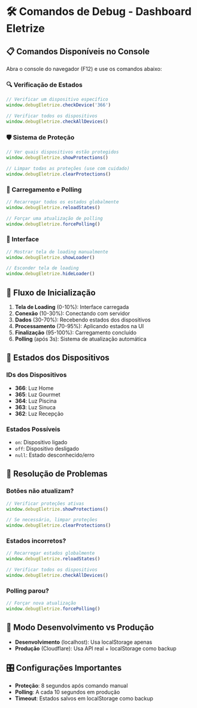 # 🛠️ Comandos de Debug - Dashboard Eletrize

## 📋 Comandos Disponíveis no Console

Abra o console do navegador (F12) e use os comandos abaixo:

### 🔍 Verificação de Estados
```javascript
// Verificar um dispositivo específico
window.debugEletrize.checkDevice('366')

// Verificar todos os dispositivos
window.debugEletrize.checkAllDevices()
```

### 🛡️ Sistema de Proteção
```javascript
// Ver quais dispositivos estão protegidos
window.debugEletrize.showProtections()

// Limpar todas as proteções (use com cuidado)
window.debugEletrize.clearProtections()
```

### 🔄 Carregamento e Polling
```javascript
// Recarregar todos os estados globalmente
window.debugEletrize.reloadStates()

// Forçar uma atualização de polling
window.debugEletrize.forcePolling()
```

### 🎨 Interface
```javascript
// Mostrar tela de loading manualmente
window.debugEletrize.showLoader()

// Esconder tela de loading
window.debugEletrize.hideLoader()
```

## 🔧 Fluxo de Inicialização

1. **Tela de Loading** (0-10%): Interface carregada
2. **Conexão** (10-30%): Conectando com servidor
3. **Dados** (30-70%): Recebendo estados dos dispositivos
4. **Processamento** (70-95%): Aplicando estados na UI
5. **Finalização** (95-100%): Carregamento concluído
6. **Polling** (após 3s): Sistema de atualização automática

## 🎯 Estados dos Dispositivos

### IDs dos Dispositivos
- **366**: Luz Home
- **365**: Luz Gourmet  
- **364**: Luz Piscina
- **363**: Luz Sinuca
- **362**: Luz Recepção

### Estados Possíveis
- `on`: Dispositivo ligado
- `off`: Dispositivo desligado
- `null`: Estado desconhecido/erro

## 🚨 Resolução de Problemas

### Botões não atualizam?
```javascript
// Verificar proteções ativas
window.debugEletrize.showProtections()

// Se necessário, limpar proteções
window.debugEletrize.clearProtections()
```

### Estados incorretos?
```javascript
// Recarregar estados globalmente
window.debugEletrize.reloadStates()

// Verificar todos os dispositivos
window.debugEletrize.checkAllDevices()
```

### Polling parou?
```javascript
// Forçar nova atualização
window.debugEletrize.forcePolling()
```

## 📱 Modo Desenvolvimento vs Produção

- **Desenvolvimento** (localhost): Usa localStorage apenas
- **Produção** (Cloudflare): Usa API real + localStorage como backup

## 🎛️ Configurações Importantes

- **Proteção**: 8 segundos após comando manual
- **Polling**: A cada 10 segundos em produção
- **Timeout**: Estados salvos em localStorage como backup